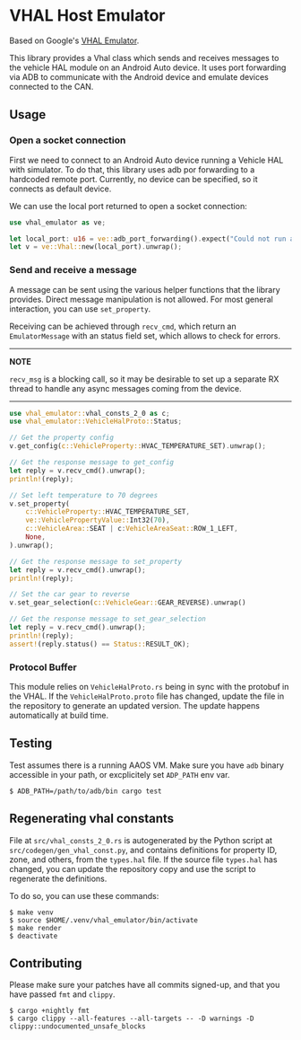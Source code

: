 <!--
SPDX-FileCopyrightText: 2023 Albert Esteve <aesteve@redhat.com>
SPDX-License-Identifier: LGPL-3.0-or-later
-->

# VHAL Host Emulator

Based on Google's [VHAL Emulator](https://android.googlesource.com/platform/packages/services/Car/+/refs/heads/main/tools/emulator/).

This library provides a Vhal class which sends and receives messages to the
vehicle HAL module on an Android Auto device.
It uses port forwarding via ADB to communicate with the Android device and
emulate devices connected to the CAN.

## Usage

### Open a socket connection

First we need to connect to an Android Auto device running a Vehicle HAL with simulator.
To do that, this library uses adb por forwarding to a hardcoded remote port.
Currently, no device can be specified, so it connects as default device.

We can use the local port returned to open a socket connection:

```rust
use vhal_emulator as ve;

let local_port: u16 = ve::adb_port_forwarding().expect("Could not run adb for port forwarding");
let v = ve::Vhal::new(local_port).unwrap();
```

### Send and receive a message

A message can be sent using the various helper functions that the library provides.
Direct message manipulation is not allowed. For most general interaction, you
can use `set_property`.

Receiving can be achieved through `recv_cmd`, which return an `EmulatorMessage`
with an status field set, which allows to check for errors.

---
**NOTE**

`recv_msg` is a blocking call, so it may be desirable to set up a
separate RX thread to handle any async messages coming from the device.

---

```rust
use vhal_emulator::vhal_consts_2_0 as c;
use vhal_emulator::VehicleHalProto::Status;

// Get the property config
v.get_config(c::VehicleProperty::HVAC_TEMPERATURE_SET).unwrap();

// Get the response message to get_config
let reply = v.recv_cmd().unwrap();
println!(reply);

// Set left temperature to 70 degrees
v.set_property(
    c::VehicleProperty::HVAC_TEMPERATURE_SET,
    ve::VehiclePropertyValue::Int32(70),
    c::VehicleArea::SEAT | c:VehicleAreaSeat::ROW_1_LEFT,
    None,
).unwrap();

// Get the response message to set_property
let reply = v.recv_cmd().unwrap();
println!(reply);

// Set the car gear to reverse
v.set_gear_selection(c::VehicleGear::GEAR_REVERSE).unwrap()

// Get the response message to set_gear_selection
let reply = v.recv_cmd().unwrap();
println!(reply);
assert!(reply.status() == Status::RESULT_OK);
```

### Protocol Buffer

This module relies on `VehicleHalProto.rs` being in sync with the protobuf in
the VHAL. If the `VehicleHalProto.proto` file has changed, update the file
in the repository to generate an updated version. The update happens
automatically at build time.

## Testing

Test assumes there is a running AAOS VM. Make sure you have `adb` binary
accessible in your path, or excplicitely set `ADP_PATH` env var.

```shell
$ ADB_PATH=/path/to/adb/bin cargo test
```

## Regenerating vhal constants

File at `src/vhal_consts_2_0.rs` is autogenerated by the Python script at
`src/codegen/gen_vhal_const.py`, and contains definitions for property ID,
zone, and others, from the `types.hal` file. If the source file `types.hal`
has changed, you can update the repository copy and use the script to
regenerate the definitions.

To do so, you can use these commands:
```shell
$ make venv
$ source $HOME/.venv/vhal_emulator/bin/activate
$ make render
$ deactivate
```

## Contributing

Please make sure your patches have all commits signed-up, and that you
have passed `fmt` and `clippy`.

```shell
$ cargo +nightly fmt
$ cargo clippy --all-features --all-targets -- -D warnings -D clippy::undocumented_unsafe_blocks
```